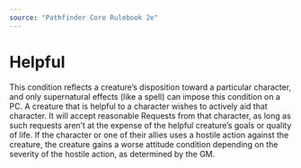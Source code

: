 ```yaml
---
source: "Pathfinder Core Rulebook 2e"
---
```

# Helpful

This condition reflects a creature’s disposition toward a particular character, and only supernatural effects (like a spell) can impose this condition on a PC. A creature that is helpful to a character wishes to actively aid that character. It will accept reasonable Requests from that character, as long as such requests aren’t at the expense of the helpful creature’s goals or quality of life. If the character or one of their allies uses a hostile action against the creature, the creature gains a worse attitude condition depending on the severity of the hostile action, as determined by the GM. 